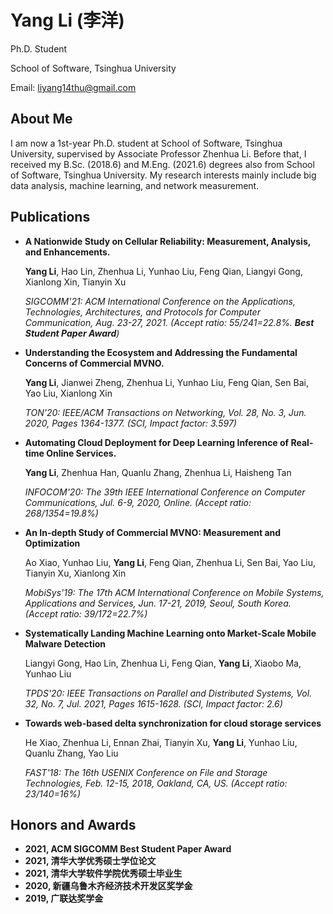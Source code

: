 # Yang Li (李洋)

Ph.D. Student

School of Software, Tsinghua University

Email: liyang14thu@gmail.com

## About Me
I am now a 1st-year Ph.D. student at School of Software, Tsinghua University, supervised by Associate Professor Zhenhua Li.
Before that, I received my B.Sc. (2018.6) and M.Eng. (2021.6) degrees also from School of Software, Tsinghua University.
My research interests mainly include big data analysis, machine learning, and network measurement.

## Publications
*   **A Nationwide Study on Cellular Reliability: Measurement, Analysis, and Enhancements.**

    **Yang Li**, Hao Lin, Zhenhua Li, Yunhao Liu, Feng Qian, Liangyi Gong, Xianlong Xin, Tianyin Xu
    
    *SIGCOMM'21: ACM International Conference on the Applications, Technologies, Architectures, and Protocols for Computer Communication, Aug. 23-27, 2021. (Accept ratio: 55/241=22.8%. **Best Student Paper Award**)*

*   **Understanding the Ecosystem and Addressing the Fundamental Concerns of Commercial MVNO.**

    **Yang Li**, Jianwei Zheng, Zhenhua Li, Yunhao Liu, Feng Qian, Sen Bai, Yao Liu, Xianlong Xin
    
    *TON'20: IEEE/ACM Transactions on Networking, Vol. 28, No. 3, Jun. 2020, Pages 1364-1377. (SCI, Impact factor: 3.597)*
    
*   **Automating Cloud Deployment for Deep Learning Inference of Real-time Online Services.**

    **Yang Li**, Zhenhua Han, Quanlu Zhang, Zhenhua Li, Haisheng Tan
    
    *INFOCOM'20: The 39th IEEE International Conference on Computer Communications, Jul. 6-9, 2020, Online. (Accept ratio: 268/1354=19.8%)*
    
*   **An In-depth Study of Commercial MVNO: Measurement and Optimization**

    Ao Xiao, Yunhao Liu, **Yang Li**, Feng Qian, Zhenhua Li, Sen Bai, Yao Liu, Tianyin Xu, Xianlong Xin
    
    *MobiSys'19: The 17th ACM International Conference on Mobile Systems, Applications and Services, Jun. 17-21, 2019, Seoul, South Korea. (Accept ratio: 39/172=22.7%)*

*   **Systematically Landing Machine Learning onto Market-Scale Mobile Malware Detection**

    Liangyi Gong, Hao Lin, Zhenhua Li, Feng Qian, **Yang Li**, Xiaobo Ma, Yunhao Liu
    
    *TPDS'20: IEEE Transactions on Parallel and Distributed Systems, Vol. 32, No. 7, Jul. 2021, Pages 1615-1628. (SCI, Impact factor: 2.6)*
    
*   **Towards web-based delta synchronization for cloud storage services**

    He Xiao, Zhenhua Li, Ennan Zhai, Tianyin Xu, **Yang Li**, Yunhao Liu, Quanlu Zhang, Yao Liu
    
    *FAST'18: The 16th USENIX Conference on File and Storage Technologies, Feb. 12-15, 2018, Oakland, CA, US. (Accept ratio: 23/140=16%)*

## Honors and Awards
*   **2021, ACM SIGCOMM Best Student Paper Award**
*   **2021, 清华大学优秀硕士学位论文**
*   **2021, 清华大学软件学院优秀硕士毕业生**
*   **2020, 新疆乌鲁木齐经济技术开发区奖学金**
*   **2019, 广联达奖学金**
